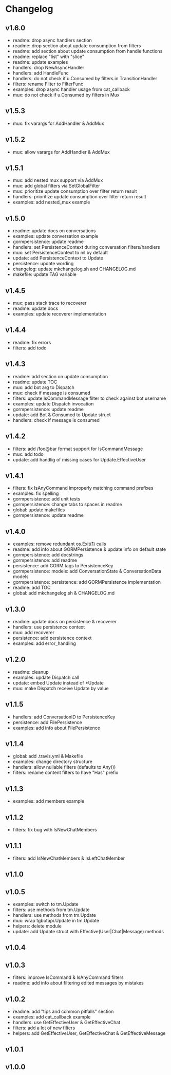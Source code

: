 # Changelog

## v1.6.0

- readme: drop async handlers section
- readme: drop section about update consumption from filters
- readme: add section about update consumption from handle functions
- readme: replace "list" with "slice"
- readme: update examples
- handlers: drop NewAsyncHandler
- handlers: add HandleFunc
- handlers: do not check if u.Consumed by filters in TransitionHandler
- filters: rename Filter to FilterFunc
- examples: drop async handler usage from cat_callback
- mux: do not check if u.Consumed by filters in Mux

## v1.5.3

- mux: fix varargs for AddHandler & AddMux

## v1.5.2

- mux: allow varargs for AddHandler & AddMux

## v1.5.1

- mux: add nested mux support via AddMux
- mux: add global filters via SetGlobalFilter
- mux: prioritize update consumption over filter return result
- handlers: prioritize update consumption over filter return result
- examples: add nested_mux example

## v1.5.0

- readme: update docs on conversations
- examples: update conversation example
- gormpersistence: update readme
- handlers: set PersistenceContext during conversation filters/handlers
- mux: set PersistenceContext to nil by default
- update: add PersistenceContext to Update
- persistence: update wording
- changelog: update mkchangelog.sh and CHANGELOG.md
- makefile: update TAG variable

## v1.4.5

- mux: pass stack trace to recoverer
- readme: update docs
- examples: update recoverer implementation

## v1.4.4

- readme: fix errors
- filters: add todo

## v1.4.3

- readme: add section on update consumption
- readme: update TOC
- mux: add bot arg to Dispatch
- mux: check if message is consumed
- filters: update IsCommandMessage filter to check against bot username
- examples: update Dispatch invocation
- gormpersistence: update readme
- update: add Bot & Consumed to Update struct
- handlers: check if message is consumed

## v1.4.2

- filters: add /foo@bar format support for IsCommandMessage
- mux: add todo
- update: add handlig of missing cases for Update.EffectiveUser

## v1.4.1

- filters: fix IsAnyCommand improperly matching command prefixes
- examples: fix spelling
- gormpersistence: add unit tests
- gormpersistence: change tabs to spaces in readme
- global: update makefiles
- gormpersistence: update readme

## v1.4.0

- examples: remove redundant os.Exit(1) calls
- readme: add info about GORMPersistence & update info on default state
- gormpersistence: add docstrings
- gormpersistence: add readme
- persistence: add GORM tags to PersistenceKey
- gormpersistence: models: add ConversationState & ConversationData models
- gormpersistence: persistence: add GORMPersistence implementation
- readme: add TOC
- global: add mkchangelog.sh & CHANGELOG.md

## v1.3.0

- readme: update docs on persistence & recoverer
- handlers: use persistence context
- mux: add recoverer
- persistence: add persistence context
- examples: add error_handling

## v1.2.0

- readme: cleanup
- examples: update Dispatch call
- update: embed Update instead of *Update
- mux: make Dispatch receive Update by value

## v1.1.5

- handlers: add ConversationID to PersistenceKey
- persistence: add FilePersistence
- examples: add info about FilePersistence

## v1.1.4

- global: add .travis.yml & Makefile
- examples: change directory structure
- handlers: allow nullable filters (defaults to Any())
- filters: rename content filters to have "Has" prefix

## v1.1.3

- examples: add members example

## v1.1.2

- filters: fix bug with IsNewChatMembers

## v1.1.1

- filters: add IsNewChatMembers & IsLeftChatMember

## v1.1.0


## v1.0.5

- examples: switch to tm.Update
- filters: use methods from tm.Update
- handlers: use methods from tm.Update
- mux: wrap tgbotapi.Update in tm.Update
- helpers: delete module
- update: add Update struct with Effective(User|Chat|Message) methods

## v1.0.4


## v1.0.3

- filters: improve IsCommand & IsAnyCommand filters
- readme: add info about filtering edited messages by mistakes

## v1.0.2

- readme: add "tips and common pitfalls" section
- examples: add cat_callback example
- handlers: use GetEffectiveUser & GetEffectiveChat
- filters: add a lot of new filters
- helpers: add GetEffectiveUser, GetEffectiveChat & GetEffectiveMessage

## v1.0.1


## v1.0.0


